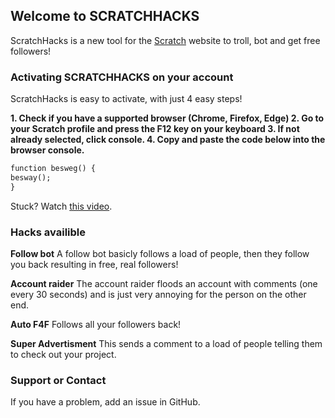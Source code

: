 ## Welcome to SCRATCHHACKS

ScratchHacks is a new tool for the [Scratch](https://scratch.mit.edu) website to troll, bot and get free followers!


### Activating SCRATCHHACKS on your account

ScratchHacks is easy to activate, with just 4 easy steps!

**1. Check if you have a supported browser (Chrome, Firefox, Edge)
2. Go to your Scratch profile and press the F12 key on your keyboard 
3. If not already selected, click console.
4. Copy and paste the code below into the browser console.**

```markdown
function besweg() {
besway();
}
```

Stuck? Watch [this video](https://guides.github.com/features/mastering-markdown/).

### Hacks availible
**Follow bot**
A follow bot basicly follows a load of people, then they follow you back resulting in free, real followers!

**Account raider**
The account raider floods an account with comments (one every 30 seconds) and is just very annoying for the person on the other end.

**Auto F4F**
Follows all your followers back!

**Super Advertisment**
This sends a comment to a load of people telling them to check out your project.



### Support or Contact

If you have a problem, add an issue in GitHub.
